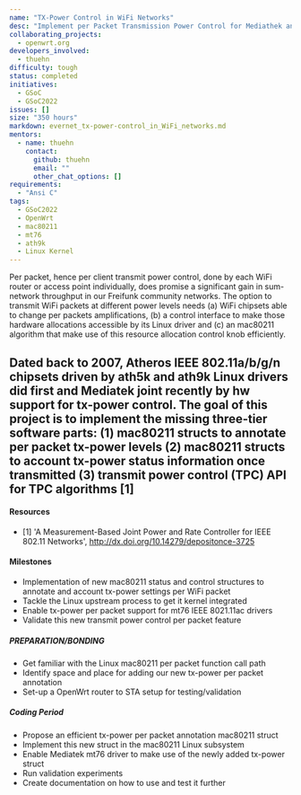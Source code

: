 ```yaml
---
name: "TX-Power Control in WiFi Networks"
desc: "Implement per Packet Transmission Power Control for Mediathek and Atheros WiFI chips in OpenWrt"
collaborating_projects:
  - openwrt.org
developers_involved:
  - thuehn
difficulty: tough
status: completed
initiatives:
  - GSoC
  - GSoC2022
issues: []
size: "350 hours"
markdown: evernet_tx-power-control_in_WiFi_networks.md
mentors:
  - name: thuehn
    contact:
      github: thuehn
      email: ""
      other_chat_options: []
requirements:
  - "Ansi C"
tags:
  - GSoC2022
  - OpenWrt
  - mac80211
  - mt76
  - ath9k
  - Linux Kernel
---
```


Per packet, hence per client transmit power control, done by each WiFi
router or access point individually, does promise a significant gain in
sum-network throughput in our Freifunk community networks.
The option to transmit WiFi packets at different power levels needs
(a) WiFi chipsets able to change per packets amplifications, (b) a control
interface to make those hardware allocations accessible by its Linux driver
and (c) an mac80211 algorithm that make use of this resource allocation
control knob efficiently.

Dated back to 2007, Atheros IEEE 802.11a/b/g/n chipsets driven by ath5k and
ath9k Linux drivers did first and Mediatek joint recently by hw support for
tx-power control.
The goal of this project is to implement the missing three-tier software parts:
(1) mac80211 structs to annotate per packet tx-power levels
(2) mac80211 structs to account tx-power status information once transmitted
(3) transmit power control (TPC) API for TPC algorithms [1]
-

#### Resources

* [1] 'A Measurement-Based Joint Power and Rate Controller for IEEE 802.11
Networks', http://dx.doi.org/10.14279/depositonce-3725

#### Milestones

* Implementation of new mac80211 status and control structures to annotate
  and account tx-power settings per WiFi packet
* Tackle the Linux upstream process to get it kernel integrated
* Enable tx-power per packet support for mt76 IEEE 8021.11ac drivers
* Validate this new transmit power control per packet feature

##### PREPARATION/BONDING

* Get familiar with the Linux mac80211 per packet function call path
* Identify space and place for adding our new tx-power per packet annotation
* Set-up a OpenWrt router to STA setup for testing/validation

##### Coding Period

* Propose an efficient tx-power per packet annotation mac80211 struct
* Implement this new struct in the mac80211 Linux subsystem
* Enable Mediatek mt76 driver to make use of the newly added tx-power struct
* Run validation experiments
* Create documentation on how to use and test it further
